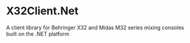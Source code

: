 # X32Client.Net
A client library for Behringer X32 and Midas M32 series mixing consoles built on the .NET platform
